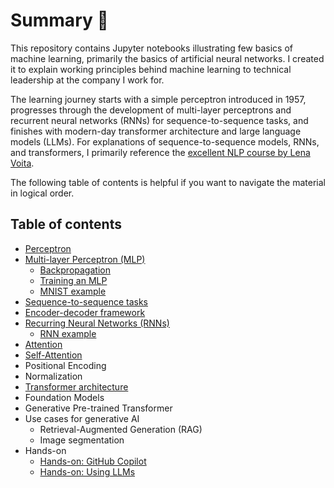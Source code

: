 # Summary 🤖

This repository contains Jupyter notebooks illustrating few basics of machine learning, primarily the basics of artificial neural networks. I created it to explain working principles behind machine learning to technical leadership at the company I work for.

The learning journey starts with a simple perceptron introduced in 1957, progresses through the development of multi-layer perceptrons and recurrent neural networks (RNNs) for sequence-to-sequence tasks, and finishes with modern-day transformer architecture and large language models (LLMs). For explanations of sequence-to-sequence models, RNNs, and transformers, I primarily reference the [excellent NLP course by Lena Voita](https://lena-voita.github.io/nlp_course.html).

The following table of contents is helpful if you want to navigate the material in logical order.

## Table of contents

* [Perceptron](notebooks/perceptron.ipynb)
* [Multi-layer Perceptron (MLP)](notebooks/multi-layer-perceptron.ipynb)
  * [Backpropagation](notebooks/backpropagation.ipynb)
  * [Training an MLP](notebooks/mlp-training.ipynb)
  * [MNIST example](notebooks/mnist.ipynb)
* [Sequence-to-sequence tasks](https://lena-voita.github.io/nlp_course/seq2seq_and_attention.html#seq2seq_basics_intro)
* [Encoder-decoder framework](https://lena-voita.github.io/nlp_course/seq2seq_and_attention.html#enc_dec_framework)
* [Recurring Neural Networks (RNNs)](https://lena-voita.github.io/nlp_course/seq2seq_and_attention.html#seq2seq_simple_rnn)
  * [RNN example](notebooks/rnn.ipynb)
* [Attention](https://lena-voita.github.io/nlp_course/seq2seq_and_attention.html#attention)
* [Self-Attention](https://lena-voita.github.io/nlp_course/seq2seq_and_attention.html#self_attention)
* Positional Encoding
* Normalization
* [Transformer architecture](https://lena-voita.github.io/nlp_course/seq2seq_and_attention.html#transformer_model_architecture)
* Foundation Models
* Generative Pre-trained Transformer
* Use cases for generative AI
  * Retrieval-Augmented Generation (RAG)
  * Image segmentation
* Hands-on 
  * [Hands-on: GitHub Copilot](notebooks/github-copilot-exercise.md)
  * [Hands-on: Using LLMs]()
